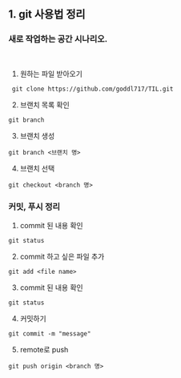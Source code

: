 ## 1. git 사용법 정리

### 새로 작업하는 공간 시나리오.
<br>

1. 원하는 파일 받아오기

``` git clone https://github.com/goddl717/TIL.git```

2. 브랜치 목록 확인

``` git branch ```

3. 브랜치 생성

``` git branch <브랜치 명> ```

4. 브랜치 선택 

``` git checkout <branch 명> ```

### 커밋, 푸시 정리

1. commit 된 내용 확인

``` git status ```

2. commit 하고 싶은 파일 추가

``` git add <file name> ```

3. commit 된 내용 확인

``` git status ```
 
4. 커밋하기

``` git commit -m "message" ```

5. remote로 push 

``` git push origin <branch 명> ```






